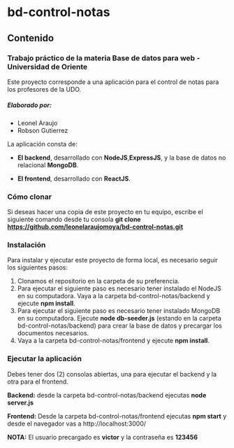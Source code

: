 # bd-control-notas

## Contenido

### Trabajo práctico de la materia Base de datos para web - Universidad de Oriente

Este proyecto corresponde a una aplicación para el control de notas para los profesores de la UDO.

##### Elaborado por:

- Leonel Araujo
- Robson Gutierrez

La aplicación consta de:
- ****El backend****, desarrollado con **NodeJS**,**ExpressJS**, y la base de datos no relacional **MongoDB**.

- ****El frontend****,  desarrollado con **ReactJS**. 

### Cómo clonar
Si deseas hacer una copia de este proyecto en tu equipo, escribe el siguiente comando desde tu consola ****git clone https://github.com/leonelaraujomoya/bd-control-notas.git****

### Instalación
Para instalar y ejecutar este proyecto de forma local, es necesario seguir los siguientes pasos:

1.  Clonamos el repositorio en la carpeta de su preferencia.
2.  Para ejecutar el siguiente paso es necesario tener instalado el NodeJS en su computadora. Vaya a la carpeta bd-control-notas/backend y ejecute ****npm install****.
3. Para ejecutar el siguiente paso es necesario tener instalado MongoDB en su computadora. Ejecute ****node db-seeder.js**** (estando en la carpeta bd-control-notas/backend) para crear la base de datos y precargar los documentos necesarios.
4. Vaya a la carpeta bd-control-notas/frontend y ejecute ****npm install****.

### Ejecutar la aplicación
Debes tener dos (2) consolas abiertas, una para ejecutar el backend y la otra para el frontend.

****Backend:**** desde la carpeta bd-control-notas/backend ejecutas ****node server.js****

****Frontend:**** Desde la carpeta bd-control-notas/frontend ejecutas ****npm start**** y desde el navegador vas a http://localhost:3000/

****NOTA:**** El usuario precargado es ****victor**** y la contraseña es ****123456****

